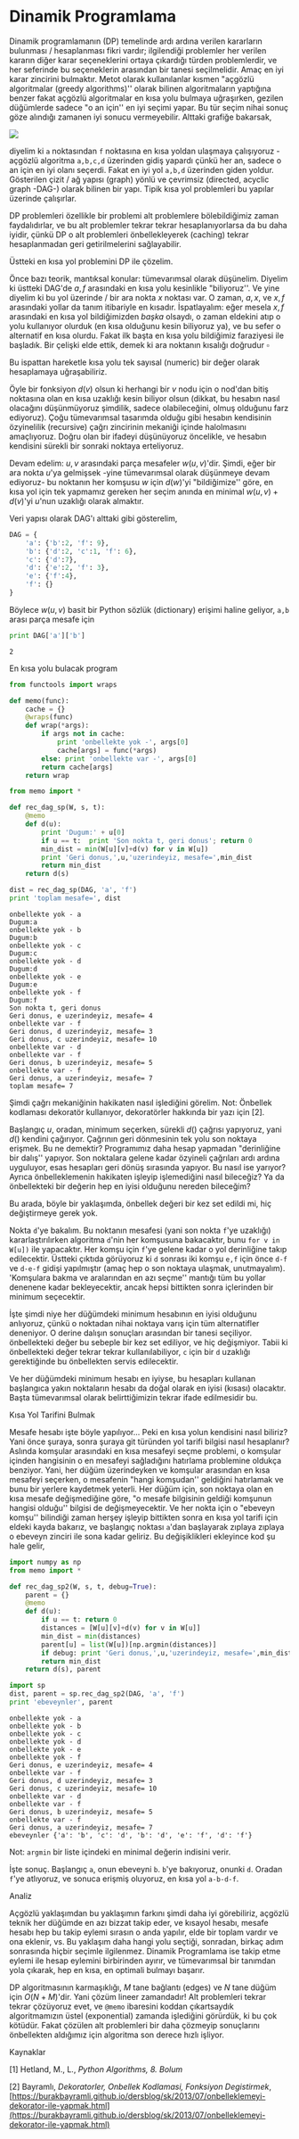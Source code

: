 # Dinamik Programlama

Dinamik programlamanın (DP) temelinde ardı ardına verilen kararların
bulunması / hesaplanması fikri vardır; ilgilendiği problemler her verilen
kararın diğer karar seçeneklerini ortaya çıkardığı türden problemlerdir, ve
her seferinde bu seçeneklerin arasından bir tanesi seçilmelidir. Amaç en
iyi karar zincirini bulmaktır. Metot olarak kullanılanlar kısmen "açgözlü
algoritmalar (greedy algorithms)'' olarak bilinen algoritmaların yaptığına
benzer fakat açgözlü algoritmalar en kısa yolu bulmaya uğraşırken, gezilen
düğümlerde sadece "o an için'' en iyi seçimi yapar. Bu tür seçim nihai
sonuç göze alındığı zamanen iyi sonucu vermeyebilir. Alttaki grafiğe
bakarsak,

![](dp1.png)

diyelim ki `a` noktasından `f` noktasına en kısa yoldan ulaşmaya
çalışıyoruz - açgözlü algoritma `a,b,c,d` üzerinden gidiş yapardı
çünkü her an, sadece o an için en iyi olanı seçerdi. Fakat en iyi yol
`a,b,d` üzerinden giden yoldur. Gösterilen çizit / ağ yapısı (graph)
yönlü ve çevrimsiz (directed, acyclic graph -DAG-) olarak bilinen bir
yapı. Tipik kısa yol problemleri bu yapılar üzerinde çalışırlar.

DP problemleri özellikle bir problemi alt problemlere bölebildiğimiz zaman
faydalıdırlar, ve bu alt problemler tekrar tekrar hesaplanıyorlarsa da bu
daha iyidir, çünkü DP o alt problemleri önbellekleyerek (caching) tekrar
hesaplanmadan geri getirilmelerini sağlayabilir. 

Üstteki en kısa yol problemini DP ile çözelim.

Önce bazı teorik, mantıksal konular: tümevarımsal olarak düşünelim. Diyelim
ki üstteki DAG'de $a,f$ arasındaki en kısa yolu kesinlikle
"biliyoruz''. Ve yine diyelim ki bu yol üzerinde / bir ara nokta $x$
noktası var. O zaman, $a,x$, ve $x,f$ arasındaki yollar da tanım itibariyle
en kısadır. İspatlayalım: eğer mesela $x,f$ arasındaki en kısa yol
bildiğimizden *başka* olsaydı, o zaman eldekini atıp o yolu kullanıyor
olurduk (en kısa olduğunu kesin biliyoruz ya), ve bu sefer o alternatif en
kısa olurdu. Fakat ilk başta en kısa yolu bildiğimiz faraziyesi ile
başladık. Bir çelişki elde ettik, demek ki ara noktanın kısalığı doğrudur
$\square$

Bu ispattan hareketle kısa yolu tek sayısal (numeric) bir değer olarak
hesaplamaya uğraşabiliriz.

Öyle bir fonksiyon $d(v)$ olsun ki herhangi bir $v$ nodu için o nod'dan
bitiş noktasına olan en kısa uzaklığı kesin biliyor olsun (dikkat, bu
hesabın nasıl olacağını düşünmüyoruz şimdilik, sadece olabileceğini, olmuş
olduğunu farz ediyoruz). Çoğu tümevarımsal tasarımda olduğu gibi hesabın
kendisinin özyinelilik (recursive) çağrı zincirinin mekaniği içinde
halolmasını amaçlıyoruz. Doğru olan bir ifadeyi düşünüyoruz öncelikle, ve
hesabın kendisini sürekli bir sonraki noktaya erteliyoruz. 

Devam edelim: $u,v$ arasındaki parça mesafeler $w(u,v)$'dir. Şimdi, eğer
bir ara nokta $u$'ya gelmişsek -yine tümevarımsal olarak düşünmeye devam
ediyoruz- bu noktanın her komşusu $w$ için $d(w)$'yi "bildiğimize'' göre,
en kısa yol için tek yapmamız gereken her seçim anında en minimal $w(u,v) +
d(v)$'yi  $u$'nun uzaklığı olarak almaktır.

Veri yapısı olarak DAG'ı alttaki gibi gösterelim,

```python
DAG = {
    'a': {'b':2, 'f': 9},
    'b': {'d':2, 'c':1, 'f': 6},
    'c': {'d':7},
    'd': {'e':2, 'f': 3},
    'e': {'f':4},
    'f': {}
}
```

Böylece $w(u,v)$ basit bir Python sözlük (dictionary) erişimi haline
geliyor, `a,b` arası parça mesafe için 

```python
print DAG['a']['b']
```

```
2
```

En kısa yolu bulacak program

```python
from functools import wraps

def memo(func):
    cache = {}                                  
    @wraps(func)                                
    def wrap(*args):                            
        if args not in cache:
            print 'onbellekte yok -', args[0]
            cache[args] = func(*args)
        else: print 'onbellekte var -', args[0]
        return cache[args]                      
    return wrap 
```

```python
from memo import *

def rec_dag_sp(W, s, t): 
    @memo                                    
    def d(u):
        print 'Dugum:' + u[0]
        if u == t:  print 'Son nokta t, geri donus'; return 0  
        min_dist = min(W[u][v]+d(v) for v in W[u])  
        print 'Geri donus,',u,'uzerindeyiz, mesafe=',min_dist
        return min_dist
    return d(s)                                 

dist = rec_dag_sp(DAG, 'a', 'f')
print 'toplam mesafe=', dist
```

```
onbellekte yok - a
Dugum:a
onbellekte yok - b
Dugum:b
onbellekte yok - c
Dugum:c
onbellekte yok - d
Dugum:d
onbellekte yok - e
Dugum:e
onbellekte yok - f
Dugum:f
Son nokta t, geri donus
Geri donus, e uzerindeyiz, mesafe= 4
onbellekte var - f
Geri donus, d uzerindeyiz, mesafe= 3
Geri donus, c uzerindeyiz, mesafe= 10
onbellekte var - d
onbellekte var - f
Geri donus, b uzerindeyiz, mesafe= 5
onbellekte var - f
Geri donus, a uzerindeyiz, mesafe= 7
toplam mesafe= 7
```

Şimdi çağrı mekaniğinin hakikaten nasıl işlediğini görelim. Not: Önbellek
kodlaması dekoratör kullanıyor, dekoratörler hakkında bir yazı için [2].

Başlangıç $u$, oradan, minimum seçerken, sürekli $d()$ çağrısı yapıyoruz,
yani $d()$ kendini çağırıyor. Çağrının geri dönmesinin tek yolu son noktaya
erişmek. Bu ne demektir? Programımız daha hesap yapmadan "derinliğine bir
dalış'' yapıyor. Son noktalara gelene kadar özyineli çağrıları ardı ardına
uyguluyor, esas hesapları geri dönüş sırasında yapıyor. Bu nasıl ise
yarıyor? Ayrıca önbelleklemenin hakikaten işleyip işlemediğini nasıl
bileceğiz?  Ya da önbellekteki bir değerin hep en iyisi olduğunu nereden
bileceğim? 

Bu arada, böyle bir yaklaşımda, önbellek değeri bir kez set edildi mi,
hiç değiştirmeye gerek yok.

Nokta `d`'ye bakalım. Bu noktanın mesafesi (yani son nokta `f`'ye
uzaklığı) kararlaştırılırken algoritma `d`'nin her komşusuna
bakacaktır, bunu `for v in W[u])` ile yapacaktır. Her komşu için
`f`'ye gelene kadar o yol derinliğine takıp edilecektir. Üstteki
çıktıda görüyoruz ki `d` sonrası iki komşu `e,f` için önce
`d-f` ve `d-e-f` gidişi yapılmıştır (amaç hep o son noktaya
ulaşmak, unutmayalım). 'Komşulara bakma ve aralarından en azı seçme''
mantığı tüm bu yollar denenene kadar bekleyecektir, ancak hepsi bittikten
sonra içlerinden bir minimum seçecektir.

İşte şimdi niye her düğümdeki minimum hesabının en iyisi olduğunu
anlıyoruz, çünkü o noktadan nihai noktaya varış için tüm alternatifler
deneniyor. O derine dalışın sonuçları arasından bir tanesi
seçiliyor. önbellekteki değer bu sebeple bir kez set ediliyor, ve hiç
değişmiyor. Tabii ki önbellekteki değer tekrar tekrar kullanılabiliyor,
`c`  için bir `d` uzaklığı gerektiğinde bu önbellekten servis
edilecektir.

Ve her düğümdeki minimum hesabı en iyiyse, bu hesapları kullanan başlangıca
yakın noktaların hesabı da doğal olarak en iyisi (kısası) olacaktır. Başta
tümevarımsal olarak belirttiğimizin tekrar ifade edilmesidir bu. 

Kısa Yol Tarifini Bulmak

Mesafe hesabı işte böyle yapılıyor... Peki en kısa yolun kendisini nasıl
biliriz? Yani önce şuraya, sonra şuraya git türünden yol tarifi bilgisi
nasıl hesaplanır? Aslında komşular arasındaki en kısa mesafeyi seçme
problemi, o komşular içinden hangisinin o en mesafeyi sağladığını hatırlama
problemine oldukça benziyor. Yani, her düğüm üzerindeyken ve komşular
arasından en kısa mesafeyi seçerken, o mesafenin "hangi komşudan''
geldiğini hatırlamak ve bunu bir yerlere kaydetmek yeterli. Her düğüm için,
son noktaya olan en kısa mesafe değişmediğine göre, "o mesafe bilgisinin
geldiği komşunun hangisi olduğu'' bilgisi de değişmeyecektir. Ve her nokta
için o "ebeveyn komşu'' bilindiği zaman herşey işleyip bittikten sonra en
kısa yol tarifi için eldeki kayda bakarız, ve başlangıç noktası
`a`'dan başlayarak zıplaya zıplaya o ebeveyn zinciri ile sona kadar
geliriz. Bu değişiklikleri ekleyince kod şu hale gelir,

```python
import numpy as np
from memo import *

def rec_dag_sp2(W, s, t, debug=True): 
    parent = {}
    @memo                                      
    def d(u):                                  
        if u == t: return 0                    
        distances = [W[u][v]+d(v) for v in W[u]]
        min_dist = min(distances)
        parent[u] = list(W[u])[np.argmin(distances)]
        if debug: print 'Geri donus,',u,'uzerindeyiz, mesafe=',min_dist
        return min_dist
    return d(s), parent

```

```python
import sp
dist, parent = sp.rec_dag_sp2(DAG, 'a', 'f')
print 'ebeveynler', parent
```

```
onbellekte yok - a
onbellekte yok - b
onbellekte yok - c
onbellekte yok - d
onbellekte yok - e
onbellekte yok - f
Geri donus, e uzerindeyiz, mesafe= 4
onbellekte var - f
Geri donus, d uzerindeyiz, mesafe= 3
Geri donus, c uzerindeyiz, mesafe= 10
onbellekte var - d
onbellekte var - f
Geri donus, b uzerindeyiz, mesafe= 5
onbellekte var - f
Geri donus, a uzerindeyiz, mesafe= 7
ebeveynler {'a': 'b', 'c': 'd', 'b': 'd', 'e': 'f', 'd': 'f'}
```

Not: `argmin` bir liste içindeki en minimal değerin indisini verir. 

İşte sonuç. Başlangıç `a`, onun ebeveyni `b`. `b`'ye
bakıyoruz, onunki `d`. Oradan `f`'ye atlıyoruz, ve sonuca erişmiş
oluyoruz, en kısa yol `a-b-d-f`. 

Analiz

Açgözlü yaklaşımdan bu yaklaşımın farkını şimdi daha iyi görebiliriz,
açgözlü teknik her düğümde en azı bizzat takip eder, ve kısayol hesabı,
mesafe hesabı hep bu takip eylemi sırasın o anda yapılır, elde bir toplam
vardır ve ona eklenir, vs. Bu yaklaşım daha hangi yolu seçtiği, sonradan,
birkaç adım sonrasında hiçbir seçimle ilgilenmez. Dinamik Programlama ise
takip etme eylemi ile hesap eylemini birbirinden ayırır, ve tümevarımsal
bir tanımdan yola çıkarak, hep en kısa, en optimali bulmayı başarır.

DP algoritmasının karmaşıklığı, $M$ tane bağlantı (edges) ve $N$ tane düğüm
için $O(N + M)$'dir. Yani çözüm lineer zamandadır! Alt problemleri tekrar
tekrar çözüyoruz evet, ve `@memo` ibaresini koddan çıkartsaydık
algoritmamızın üstel (exponential) zamanda işlediğini görürdük, ki bu çok
kötüdür. Fakat çözülen alt problemleri bir daha çözmeyip sonuçlarını
önbellekten aldığımız için algoritma son derece hızlı işliyor.

Kaynaklar

[1] Hetland, M., L., *Python Algorithms, 8. Bolum*

[2] Bayramlı, *Dekoratorler, Onbellek Kodlamasi, Fonksiyon Degistirmek*, 
    [https://burakbayramli.github.io/dersblog/sk/2013/07/onbelleklemeyi-dekorator-ile-yapmak.html](https://burakbayramli.github.io/dersblog/sk/2013/07/onbelleklemeyi-dekorator-ile-yapmak.html)


